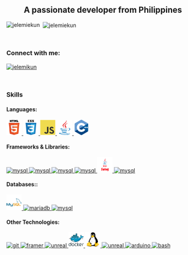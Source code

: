 <h2 align="center">A passionate developer from Philippines</h2>

<p>
  &nbsp;
  <img align="left" src="https://github-readme-stats.vercel.app/api?username=jelemiekun&show_icons=true&locale=en" alt="jelemiekun" />
  <img align="center" src="https://github-readme-stats.vercel.app/api/top-langs?username=jelemiekun&show_icons=true&locale=en&layout=compact" alt="jelemiekun" />
</p>
<br>

<h3 align="left">Connect with me:</h3>
<p align="left">
<a href="https://jelemiekun.framer.website/" target="blank"><img align="center" src="https://www.vectorlogo.zone/logos/framer/framer-icon.svg" alt="jelemikun" height="30" width="40" /></a></a>
</p>
<br>
<h3 align="left">Skills</h3>
<h4 align="left">Languages:</h4>
<p align="left"> 
  <a href="https://www.w3.org/html/" target="_blank" rel="noreferrer"> 
    <img src="https://raw.githubusercontent.com/devicons/devicon/master/icons/html5/html5-original-wordmark.svg" alt="html5" width="40" height="40"/> 
  </a> 
  <a href="https://www.w3schools.com/css/" target="_blank" rel="noreferrer"> 
    <img src="https://raw.githubusercontent.com/devicons/devicon/master/icons/css3/css3-original-wordmark.svg" alt="css3" width="40" height="40"/> 
  </a> 
  <a href="https://developer.mozilla.org/en-US/docs/Web/JavaScript" target="_blank" rel="noreferrer"> 
    <img src="https://raw.githubusercontent.com/devicons/devicon/master/icons/javascript/javascript-original.svg" alt="javascript" width="40" height="40"/> 
  </a> 
  <a href="https://www.java.com" target="_blank" rel="noreferrer"> 
    <img src="https://raw.githubusercontent.com/devicons/devicon/master/icons/java/java-original.svg" alt="java" width="40" height="40"/> 
  </a> 
  </a> <a href="https://www.w3schools.com/cpp/" target="_blank" rel="noreferrer"> 
    <img src="https://raw.githubusercontent.com/devicons/devicon/master/icons/cplusplus/cplusplus-original.svg" alt="cplusplus" width="40" height="40"/> 
  </a> 
 </p> 


 <h4 align="left">Frameworks & Libraries:</h4>
 <p align="left">
   <a href="https://openjfx.io/" target="_blank" rel="noreferrer"> 
    <img src="https://sdtimes.com/wp-content/uploads/2018/03/jfxlogopad1.png" alt="mysql" width="40" height="40"/>
  </a>
   <a href="https://docs.oracle.com/javase/8/docs/technotes/guides/jdbc/" target="_blank" rel="noreferrer"> 
    <img src="https://cdn.prod.website-files.com/6377ac1a39ff1e65214224e5/65846a12c3249ad47a920ef5_jdbc.png" alt="mysql" width="40" height="40"/>
  </a>
   <a href="https://logging.apache.org/log4j/2.x/index.html#:~:text=Apache%20Log4j%20is%20a%20versatile,ed%20by%20a%20big%20community." target="_blank" rel="noreferrer"> 
    <img src="https://innovatecybersecurity.com/wp-content/uploads/2021/12/log4j-icon-1200x1200.png" alt="mysql" width="40" height="40"/>
  </a>
   <a href="https://junit.org/junit5/" target="_blank" rel="noreferrer"> 
    <img src="https://media.licdn.com/dms/image/v2/C4D12AQE1souJR9QFrw/article-inline_image-shrink_1000_1488/article-inline_image-shrink_1000_1488/0/1632848368786?e=1738195200&v=beta&t=9nMz4W3Q05kwynp3P6v--gWiwTnwI4ETdFxyuS0xmNY" alt="mysql" width="40" height="40"/>
  </a>
   <a href="https://www.javatpoint.com/java-swing" target="_blank" rel="noreferrer"> 
    <img src="https://raw.githubusercontent.com/kmajhi/java-swing/main/java%20swing.png" alt="mysql" width="40" height="40"/>
  </a>
   <a href="https://www.libsdl.org/" target="_blank" rel="noreferrer"> 
    <img src="https://www.libsdl.org/media/SDL_logo.png" alt="mysql" width="70" height="40"/>
  </a>
 </p>

 
 <h4 align="left">Databases::</h4>
 <p align="left">
   <a href="https://www.mysql.com/" target="_blank" rel="noreferrer"> 
    <img src="https://raw.githubusercontent.com/devicons/devicon/master/icons/mysql/mysql-original-wordmark.svg" alt="mysql" width="40" height="40"/>
  </a>
   <a href="https://mariadb.org/" target="_blank" rel="noreferrer"> 
    <img src="https://www.vectorlogo.zone/logos/mariadb/mariadb-icon.svg" alt="mariadb" width="40" height="40"/> 
  </a> 
   <a href="https://www.pingcap.com/" target="_blank" rel="noreferrer"> 
    <img src="https://scontent.fmnl25-2.fna.fbcdn.net/v/t39.30808-6/461322586_998146448778846_5236745334146686214_n.jpg?_nc_cat=111&ccb=1-7&_nc_sid=6ee11a&_nc_ohc=oNLZsUAbCMkQ7kNvgHd6qD_&_nc_zt=23&_nc_ht=scontent.fmnl25-2.fna&_nc_gid=ALuVo6FB2tcQyrwXc6Gj2mF&oh=00_AYA4BiJEiHVv7ezYzlODpnaHA3fXdsGDeCyv4fQ3Mw6G3Q&oe=67686CB9" alt="mysql" width="40" height="40"/>
  </a>
 </p>

 
 <h4 align="left">Other Technologies:</h4>
 <p align="left"> 
   <a href="https://git-scm.com/" target="_blank" rel="noreferrer"> 
    <img src="https://www.vectorlogo.zone/logos/git-scm/git-scm-icon.svg" alt="git" width="40" height="40"/> 
  </a> 
  <a href="https://www.framer.com/" target="_blank" rel="noreferrer"> 
    <img src="https://www.vectorlogo.zone/logos/framer/framer-icon.svg" alt="framer" width="40" height="40"/> 
  </a>
   <a href="https://gluonhq.com/products/scene-builder/" target="_blank" rel="noreferrer"> 
    <img src="https://i0.wp.com/gluonhq.com/wp-content/uploads/2015/02/SceneBuilderLogo.png?fit=781%2C781&ssl=1" alt="unreal" width="40" height="40"/> 
  </a> 
   <a href="https://www.docker.com/" target="_blank" rel="noreferrer"> 
    <img src="https://raw.githubusercontent.com/devicons/devicon/master/icons/docker/docker-original-wordmark.svg" alt="docker" width="40" height="40"/> 
  </a> 
   <a href="https://www.linux.org/" target="_blank" rel="noreferrer"> 
    <img src="https://raw.githubusercontent.com/devicons/devicon/master/icons/linux/linux-original.svg" alt="linux" width="40" height="40"/> 
  </a>
   <a href="https://unrealengine.com/" target="_blank" rel="noreferrer"> 
    <img src="https://raw.githubusercontent.com/kenangundogan/fontisto/036b7eca71aab1bef8e6a0518f7329f13ed62f6b/icons/svg/brand/unreal-engine.svg" alt="unreal" width="40" height="40"/> 
  </a>
   <a href="https://www.arduino.cc/" target="_blank" rel="noreferrer"> 
    <img src="https://cdn.worldvectorlogo.com/logos/arduino-1.svg" alt="arduino" width="40" height="40"/> 
  </a>
   <a href="https://www.gnu.org/software/bash/" target="_blank" rel="noreferrer"> 
    <img src="https://www.vectorlogo.zone/logos/gnu_bash/gnu_bash-icon.svg" alt="bash" width="40" height="40"/> 
  </a>   
</p>
